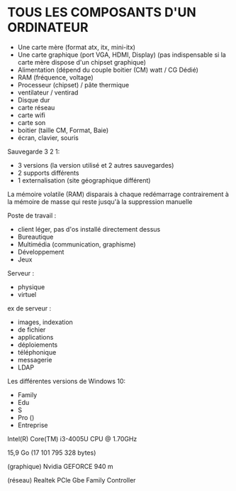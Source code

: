 # TOUS LES COMPOSANTS D'UN ORDINATEUR #

- Une carte mère (format atx, itx, mini-itx)
- Une carte graphique (port VGA, HDMI, Display) (pas indispensable si la carte mère dispose d'un chipset graphique)
- Alimentation (dépend du couple boitier (CM) watt / CG Dédié)
- RAM (fréquence, voltage)
- Processeur (chipset) / pâte thermique
- ventilateur / ventirad
- Disque dur
- carte réseau 
- carte wifi
- carte son
- boitier (taille CM, Format, Baie)
- écran, clavier, souris





Sauvegarde 3 2 1:

- 3 versions (la version utilisé et 2 autres sauvegardes)
- 2 supports différents 
- 1 externalisation (site géographique différent)



La mémoire volatile (RAM) disparais à chaque redémarrage contrairement à la mémoire de masse qui reste jusqu'à la suppression manuelle



Poste de travail : 

- client léger, pas d'os installé directement dessus
- Bureautique
- Multimédia (communication, graphisme)
- Développement
- Jeux



Serveur :

- physique
- virtuel

ex de serveur :

- images, indexation
- de fichier
- applications
- déploiements
- téléphonique
- messagerie
- LDAP

Les différentes versions de Windows 10:

- Family
- Edu
- S
- Pro ()
- Entreprise

 Intel(R) Core(TM) i3-4005U CPU @ 1.70GHz

15,9 Go (17 101 795 328 bytes)

(graphique) Nvidia GEFORCE 940 m

(réseau) Realtek PCle Gbe Family Controller

